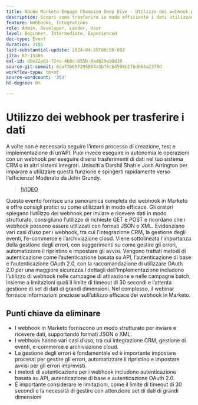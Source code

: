 ```yaml
---
title: Adobe Marketo Engage Champion Deep Dive - Utilizzo dei webhook per trasferire i dati
description: Scopri come trasferire in modo efficiente i dati utilizzando i webhook in Marketo con Darshil Shah e Josh Arrington, inclusi la gestione strutturata dei dati, la gestione degli errori, i metodi di autenticazione e casi d’uso pratici come l’integrazione della gestione delle relazioni con i clienti e l’e-commerce, moderati da John Grundy.
feature: Webhooks, Integrations
role: Admin, Developer, Leader, User
level: Beginner, Intermediate, Experienced
doc-type: Event
duration: 3185
last-substantial-update: 2024-04-25T00:00:00Z
jira: KT-15385
exl-id: d8e22e01-724a-4b0c-855b-0adb29e98d30
source-git-commit: 8da73b657295864a3bf6c64598b2fbd664a2379d
workflow-type: tm+mt
source-wordcount: '353'
ht-degree: 0%

---
```


# Utilizzo dei webhook per trasferire i dati

A volte non è necessario seguire l’intero processo di creazione, test e implementazione di un’API. Puoi invece eseguire in autonomia le operazioni con un webhook per eseguire diversi trasferimenti di dati nel tuo sistema CRM o in altri sistemi integrati. Unisciti a Darshil Shah e Josh Arrington per imparare a utilizzare questa funzione e spingerti rapidamente verso l&#39;efficienza! Moderato da John Grundy.

>[!VIDEO](https://video.tv.adobe.com/v/3428687/?learn=on)

Questo evento fornisce una panoramica completa dei webhook in Marketo e offre consigli pratici su come utilizzarli in modo efficace. Gli oratori spiegano l’utilizzo dei webhook per inviare e ricevere dati in modo strutturato, consigliano l’utilizzo di richieste GET e POST e ricordano che i webhook possono essere utilizzati con formati JSON o XML. Evidenziano vari casi d’uso per i webhook, tra cui l’integrazione CRM, la gestione degli eventi, l’e-commerce e l’archiviazione cloud. Viene sottolineata l&#39;importanza della gestione degli errori, con suggerimenti su come gestire gli errori, automatizzare il ripristino e impostare gli avvisi. Vengono trattati metodi di autenticazione come l’autenticazione basata su API, l’autenticazione di base e l’autenticazione OAuth 2.0, con la raccomandazione di utilizzare OAuth 2.0 per una maggiore sicurezza.I dettagli dell’implementazione includono l’utilizzo di webhook nelle campagne di attivazione e nelle campagne batch, insieme a limitazioni quali il limite di timeout di 30 secondi e l’attenta gestione di set di dati di grandi dimensioni. Nel complesso, il webinar fornisce informazioni preziose sull’utilizzo efficace dei webhook in Marketo.

## Punti chiave da eliminare

* I webhook in Marketo forniscono un modo strutturato per inviare e ricevere dati, supportando formati JSON o XML.
* I webhook hanno vari casi d’uso, tra cui integrazione CRM, gestione di eventi, e-commerce e archiviazione cloud.
* La gestione degli errori è fondamentale ed è importante impostare processi per gestire gli errori, automatizzare il ripristino e impostare avvisi per gli errori imprevisti.
* I metodi di autenticazione per i webhook includono autenticazione basata su API, autenticazione di base e autenticazione OAuth 2.0.
* È importante considerare le limitazioni, come il limite di timeout di 30 secondi e la necessità di gestire con attenzione set di dati di grandi dimensioni
